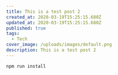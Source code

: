 ```yaml
---
title: This is a test post 2
created_at: 2020-03-19T15:25:15.680Z
updated_at: 2020-03-19T15:25:15.680Z
published: true
tags:
  - Tech
cover_image: /uploads/images/default.png
description: This is a test post 2
---
```

```bash
npm run install
```
